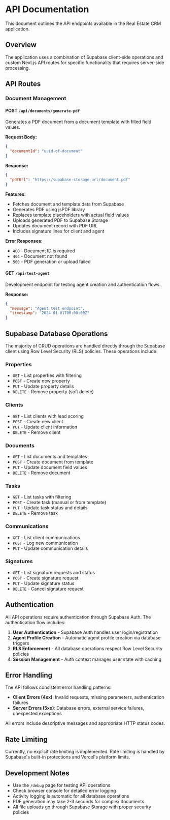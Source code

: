 # API Documentation

This document outlines the API endpoints available in the Real Estate CRM application.

## Overview

The application uses a combination of Supabase client-side operations and custom Next.js API routes for specific functionality that requires server-side processing.

## API Routes

### Document Management

#### POST `/api/documents/generate-pdf`

Generates a PDF document from a document template with filled field values.

**Request Body:**
```json
{
  "documentId": "uuid-of-document"
}
```

**Response:**
```json
{
  "pdfUrl": "https://supabase-storage-url/document.pdf"
}
```

**Features:**
- Fetches document and template data from Supabase
- Generates PDF using jsPDF library
- Replaces template placeholders with actual field values
- Uploads generated PDF to Supabase Storage
- Updates document record with PDF URL
- Includes signature lines for client and agent

**Error Responses:**
- `400` - Document ID is required
- `404` - Document not found
- `500` - PDF generation or upload failed

#### GET `/api/test-agent`

Development endpoint for testing agent creation and authentication flows.

**Response:**
```json
{
  "message": "Agent test endpoint",
  "timestamp": "2024-01-01T00:00:00Z"
}
```

## Supabase Database Operations

The majority of CRUD operations are handled directly through the Supabase client using Row Level Security (RLS) policies. These operations include:

### Properties
- `GET` - List properties with filtering
- `POST` - Create new property
- `PUT` - Update property details
- `DELETE` - Remove property (soft delete)

### Clients
- `GET` - List clients with lead scoring
- `POST` - Create new client
- `PUT` - Update client information
- `DELETE` - Remove client

### Documents
- `GET` - List documents and templates
- `POST` - Create document from template
- `PUT` - Update document field values
- `DELETE` - Remove document

### Tasks
- `GET` - List tasks with filtering
- `POST` - Create task (manual or from template)
- `PUT` - Update task status and details
- `DELETE` - Remove task

### Communications
- `GET` - List client communications
- `POST` - Log new communication
- `PUT` - Update communication details

### Signatures
- `GET` - List signature requests and status
- `POST` - Create signature request
- `PUT` - Update signature status
- `DELETE` - Cancel signature request

## Authentication

All API operations require authentication through Supabase Auth. The authentication flow includes:

1. **User Authentication** - Supabase Auth handles user login/registration
2. **Agent Profile Creation** - Automatic agent profile creation via database triggers
3. **RLS Enforcement** - All database operations respect Row Level Security policies
4. **Session Management** - Auth context manages user state with caching

## Error Handling

The API follows consistent error handling patterns:

- **Client Errors (4xx)**: Invalid requests, missing parameters, authentication failures
- **Server Errors (5xx)**: Database errors, external service failures, unexpected exceptions

All errors include descriptive messages and appropriate HTTP status codes.

## Rate Limiting

Currently, no explicit rate limiting is implemented. Rate limiting is handled by Supabase's built-in protections and Vercel's platform limits.

## Development Notes

- Use the `/debug` page for testing API operations
- Check browser console for detailed error logging
- Activity logging is automatic for all database operations
- PDF generation may take 2-3 seconds for complex documents
- All file uploads go through Supabase Storage with proper security policies